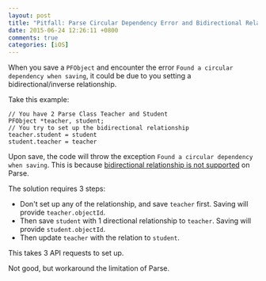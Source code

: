 ```yaml
---
layout: post
title: "Pitfall: Parse Circular Dependency Error and Bidirectional Relationship"
date: 2015-06-24 12:26:11 +0800
comments: true
categories: [iOS]
---
```


When you save a `PFObject` and encounter the error `Found a circular dependency when saving`, it could be due to you setting a bidirectional/inverse relationship.

<!-- more -->

Take this example:

```objc
// You have 2 Parse Class Teacher and Student
PFObject *teacher, student;
// You try to set up the bidirectional relationship
teacher.student = student
student.teacher = teacher
```

Upon save, the code will throw the exception `Found a circular dependency when saving`. This is because [bidirectional relationship is not supported](https://parse.com/questions/bidirectional-relationship-one-to-many) on Parse.

The solution requires 3 steps:

- Don't set up any of the relationship, and save `teacher` first. Saving will provide `teacher.objectId`.
- Then save `student` with 1 directional relationship to `teacher`. Saving will provide `student.objectId`.
- Then update `teacher` with the relation to `student`.

This takes 3 API requests to set up.

Not good, but workaround the limitation of Parse.


